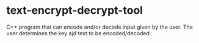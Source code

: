 # text-encrypt-decrypt-tool
C++ program that can encode and/or decode input given by the user.
The user determines the key ajd text to be encoded/decoded.
